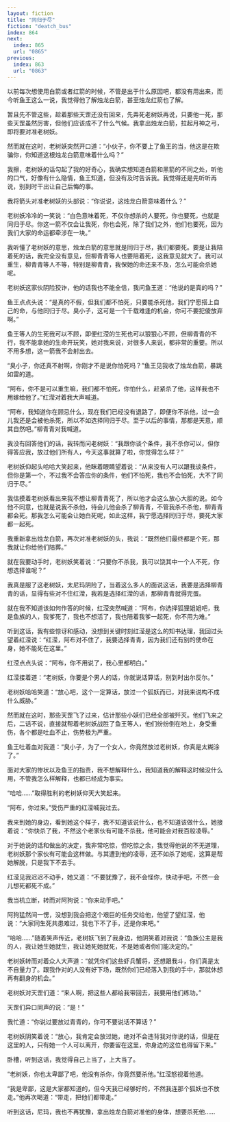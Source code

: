 ```yaml
---
layout: fiction
title: "同归于尽"
fiction: "deatch_bus"
index: 864
next:
  index: 865
  url: "0865"
previous:
  index: 863
  url: "0863"
---
```

以前每次想使用白箭或者红箭的时候，不管是出于什么原因吧，都没有用出来，而今听鱼王这么一说，我觉得他了解烛龙白箭，甚至烛龙红箭也了解。

暂且先不管这些，趁着那些天罡还没有回来，先弄死老树妖再说，只要他一死，那些天罡虽然厉害，但他们应该成不了什么气候。我拿出烛龙白箭，拉起月神之弓，即将要对准老树妖。

然而就在这时，老树妖突然开口道：“小伙子，你不要上了鱼王的当，他这是在欺骗你，你知道这根烛龙白箭意味着什么吗？”

我擦，老树妖的话勾起了我的好奇心，我确实想知道白箭和黑箭的不同之处，听他的口气，好像有什么隐情，鱼王知道，但没有及时告诉我。我觉得还是先听听再说，别到时干出让自己后悔的事。

我将箭头对准老树妖的头部说：“你说说，这烛龙白箭意味着什么？”

老树妖冷冷的一笑说：“白色意味着死，不仅你想杀的人要死，你也要死，也就是同归于尽。你这一箭不仅会让我死，你也会死，除了我们之外，他们也要死，因为我们大家的命运都牵涉在一块。”

我听懂了老树妖的意思，烛龙白箭的意思就是同归于尽，我们都要死。要是让我陪着死的话，我完全没有意见，但柳青青等人也要陪着死，这我意见就大了。我可以重生，柳青青等人不等，特别是柳青青，我保她的命还来不及，怎么可能会杀她呢。

老树妖这家伙阴险狡诈，他的话我也不能全信，我问鱼王道：“他说的是真的吗？”

鱼王点点头说：“是真的不假，但我们都不怕死，只要能杀死他，我们宁愿搭上自己的命，与他同归于尽。臭小子，这可是一个千载难逢的机会，你可不要犯傻放弃啊。”

鱼王等人的生死我可以不顾，即便红滢的生死也可以狠狠心不顾，但柳青青的不行，我不能拿她的生命开玩笑，她对我来说，对很多人来说，都非常的重要。所以不用多想，这一箭我不会射出去。

“臭小子，你还真不射啊，你刚才不是说你怕死吗？”鱼王见我收了烛龙白箭，暴跳如雷的道。

“阿布，你不是可以重生嘛，我们都不怕死，你怕什么，赶紧杀了他，这样我也不用嫁给他了。”红滢对着我大声喊道。

“阿布，我知道你在顾忌什么，现在我们已经没有退路了，即便你不杀他，过一会儿我还是会被他杀死，所以不如选择同归于尽。至于以后的事情，那都是天意，顺其自然吧。”柳青青对我喊道。

我没有回答他们的话，我转而问老树妖：“我跟你谈个条件，我不杀你可以，但你得答应我，放过他们所有人，今天这事就算了啦，你觉得怎么样？”

老树妖仰起头哈哈大笑起来，他眯着眼睛望着说：“从来没有人可以跟我谈条件，但你是第一个，不过我不会答应你的条件，他们不怕死，我也不会怕死，大不了同归于尽。”

我估摸着老树妖看出来我不想让柳青青死了，所以他才会这么放心大胆的说。如今他不同意，也就是说我不杀他，待会儿他会杀了柳青青，不管我杀不杀他，柳青青都会死。那我怎么可能会让她白死呢，如此这样，我宁愿选择同归于尽，要死大家都一起死。

我重新拿出烛龙白箭，再次对准老树妖的头，我说：“既然他们最终都是个死，那我就让你给他们陪葬。”

就在我要动手时，老树妖笑着说：“只要你不杀我，我可以饶其中一个人不死，你想选择谁呢？”

我真是服了这老树妖，太尼玛阴险了，当着这么多人的面说这话，我要是选择柳青青的话，显得有些对不住红滢，我若是选择红滢的话，那柳青青就得完蛋。

就在我不知道该如何作答的时候，红滢突然喊道：“阿布，你选择狐狸姐姐吧，我是鱼族的人，我爹死了，我也不想活了，我也陪着我爹一起死，你不用为难。”

听到这话，我有些惊讶和感动，没想到关键时刻红滢是这么的知书达理，我回过头望着红滢说：“红滢，阿布对不住了，我要选择青青，因为我们还有别的使命在身，她不能死在这里。”

红滢点点头说：“阿布，你不用说了，我心里都明白。”

红滢接着道：“老树妖，你要是个男人的话，你就说话算话，别到时出尔反尔。”

老树妖哈哈笑道：“放心吧，这个一定算话，放过一个狐妖而已，对我来说构不成什么威胁。”

然而就在这时，那些天罡飞了过来，估计那些小妖们已经全部被歼灭。他们飞来之后，二话不说，直接就帮着老树妖战胜了鱼王等人，他们纷纷倒在地上，身受重伤，各个都是吐血不止，伤势极为严重。

鱼王吐着血对我道：“臭小子，为了一个女人，你竟然放过老树妖，你真是太糊涂了。”

面对大家的惨状以及鱼王的指责，我不想解释什么，我知道我的解释这时候没什么用，不管我怎么样解释，也都已经成为事实。

“哈哈……”取得胜利的老树妖仰天大笑起来。

“阿布，你过来。”受伤严重的红滢喊我过去。

我来到她的身边，看到她这个样子，我不知道该说什么，也不知道该做什么，她接着说：“你快杀了我，不然这个老家伙有可能不杀我，他可能会对我百般凌辱。”

对于她说的话和做出的决定，我非常吃惊，但吃惊之余，我觉得他说的不无道理，老树妖那个家伙有可能会这样做。与其遭到他的凌辱，还不如杀了她呢，这算是帮她解脱，只是我下不去手。

红滢见我迟迟不动手，她又道：“不要犹豫了，我不会怪你，快动手吧，不然一会儿想死都死不成。”

我当机立断，转而对阿狗说：“你来动手吧。”

阿狗猛然间一愣，没想到我会把这个艰巨的任务交给他，他望了望红滢，他说：“大家同生死共患难过，我也下不了手，还是你来吧。”

“哈哈……”随着笑声传近，老树妖飞到了我身边，他阴笑着对我说：“鱼族公主是我的人，我让她生她就生，我让她死她就死，不是她或者你们能决定的。”

老树妖转而对着众人大声道：“就凭你们这些虾兵蟹将，还想跟我斗，你们真是太不自量力了。跟我作对的人没有好下场，既然你们已经落入到我的手中，那就休想再有翻身的机会。”

老树妖对天罡们道：“来人啊，把这些人都给我带回去，我要用他们练功。”

天罡们异口同声的说：“是！”

我忙道：“你说过要放过青青的，你可不要说话不算话？”

老树妖阴笑着说：“放心，我肯定会放过她，绝对不会违背我对你说的话，但是在这里的人，只有她一个人可以离开，你要留在这里，你身边的这位也得留下来。”

卧槽，听到这话，我觉得自己上当了，上大当了。

“老树妖，你也太卑鄙了吧，他没有杀你，你竟然要杀他。”红滢怒视着他道。

“我是卑鄙，这是大家都知道的，但今天我已经够好的，不然我连那个狐妖也不放走。”他再次喝道：“带走，把他们都带走。”

听到这话，尼玛，我也不再犹豫，拿出烛龙白箭对准他的身体，想要杀死他……